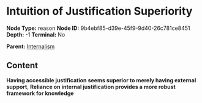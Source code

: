 # Intuition of Justification Superiority

**Node Type:** reason
**Node ID:** 9b4ebf85-d39e-45f9-9d40-26c781ce8451
**Depth:** -1
**Terminal:** No

**Parent:** [Internalism](internalism.md)

## Content

**Having accessible justification seems superior to merely having external support**, **Reliance on internal justification provides a more robust framework for knowledge**
